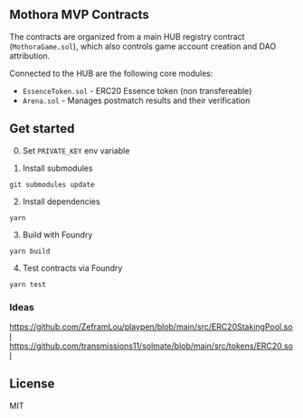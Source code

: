 ## Mothora MVP Contracts

The contracts are organized from a main HUB registry contract (`MothoraGame.sol`), which also controls game account creation and DAO attribution.

Connected to the HUB are the following core modules:

- `EssenceToken.sol` - ERC20 Essence token (non transfereable)
- `Arena.sol` - Manages postmatch results and their verification

## Get started

0. Set `PRIVATE_KEY` env variable

1. Install submodules

```
git submodules update
```

2. Install dependencies

```
yarn
```

3. Build with Foundry

```
yarn build
```

4. Test contracts via Foundry

```
yarn test
```

### Ideas

https://github.com/ZeframLou/playpen/blob/main/src/ERC20StakingPool.sol
https://github.com/transmissions11/solmate/blob/main/src/tokens/ERC20.sol

## License

MIT
